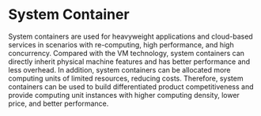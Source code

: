 # System Container


System containers are used for heavyweight applications and cloud-based services in scenarios with re-computing, high performance, and high concurrency. Compared with the VM technology, system containers can directly inherit physical machine features and has better performance and less overhead. In addition, system containers can be allocated more computing units of limited resources, reducing costs. Therefore, system containers can be used to build differentiated product competitiveness and provide computing unit instances with higher computing density, lower price, and better performance.

